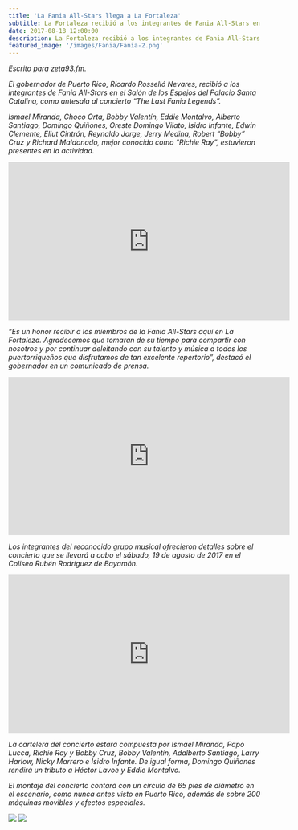 ```yaml
---
title: 'La Fania All-Stars llega a La Fortaleza'
subtitle: La Fortaleza recibió a los integrantes de Fania All-Stars en el Salón de los Espejos del Palacio Santa Catalina, como antesala al concierto “The Last Fania Legends”.
date: 2017-08-18 12:00:00
description: La Fortaleza recibió a los integrantes de Fania All-Stars en el Salón de los Espejos del Palacio Santa Catalina, como antesala al concierto “The Last Fania Legends”.
featured_image: '/images/Fania/Fania-2.png'
---
```

<i>Escrito para zeta93.fm</a>.

El gobernador de Puerto Rico, Ricardo Rosselló Nevares, recibió a los integrantes de Fania All-Stars en el Salón de los Espejos del Palacio Santa Catalina, como antesala al concierto “The Last Fania Legends”.

Ismael Miranda, Choco Orta, Bobby Valentín, Eddie Montalvo, Alberto Santiago, Domingo Quiñones, Oreste Domingo Vilato, Isidro Infante, Edwin Clemente, Eliut Cintrón, Reynaldo Jorge, Jerry Medina, Robert “Bobby” Cruz y Richard Maldonado, mejor conocido como “Richie Ray”, estuvieron presentes en la actividad.

<iframe width="560" height="315" src="https://www.youtube.com/embed/72Asu0kKKuc" title="YouTube video player" frameborder="0" allow="accelerometer; autoplay; clipboard-write; encrypted-media; gyroscope; picture-in-picture" allowfullscreen></iframe>

“Es un honor recibir a los miembros de la Fania All-Stars aquí en La Fortaleza. Agradecemos que tomaran de su tiempo para compartir con nosotros y por continuar deleitando con su talento y música a todos los puertorriqueños que disfrutamos de tan excelente repertorio”, destacó el gobernador en un comunicado de prensa.

<iframe width="560" height="315" src="https://www.youtube.com/embed/QzQw9jMd6PQ" title="YouTube video player" frameborder="0" allow="accelerometer; autoplay; clipboard-write; encrypted-media; gyroscope; picture-in-picture" allowfullscreen></iframe>

Los integrantes del reconocido grupo musical ofrecieron detalles sobre el concierto que se llevará a cabo el sábado, 19 de agosto de 2017 en el Coliseo Rubén Rodríguez de Bayamón.

<iframe width="560" height="315" src="https://www.youtube.com/embed/sNg23smHcRc" title="YouTube video player" frameborder="0" allow="accelerometer; autoplay; clipboard-write; encrypted-media; gyroscope; picture-in-picture" allowfullscreen></iframe>

La cartelera del concierto estará compuesta por Ismael Miranda, Papo Lucca, Richie Ray y Bobby Cruz, Bobby Valentín, Adalberto Santiago, Larry Harlow, Nicky Marrero e Isidro Infante. De igual forma, Domingo Quiñones rendirá un tributo a Héctor Lavoe y Eddie Montalvo.

El montaje del concierto contará con un círculo de 65 pies de diámetro en el escenario, como nunca antes visto en Puerto Rico, además de sobre 200 máquinas movibles y efectos especiales.

<div class="gallery" data-columns="3">
	<img src="https://www.rgjanet.com/images/Fania/Fania-1.png">
	<img src="https://www.rgjanet.com/images/Fania/Fania-2.png">
</div>
